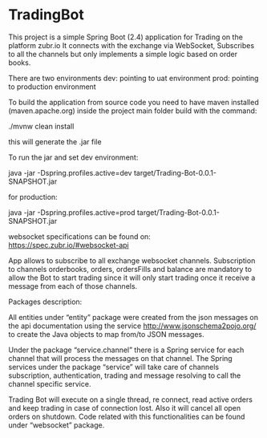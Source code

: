 # TradingBot

This project is a simple Spring Boot (2.4) application for Trading on the platform zubr.io
It connects with the exchange via WebSocket, 
Subscribes to all the channels but only implements a simple logic based on order books. 

There are two environments
dev: pointing to uat environment 
prod: pointing to production environment 

To build the application from source code  you need to have maven installed (maven.apache.org)
inside the project main folder build with the command:

./mvnw clean install

this will generate the .jar file

To run the jar and set dev environment:

java -jar -Dspring.profiles.active=dev target/Trading-Bot-0.0.1-SNAPSHOT.jar

for production:

java -jar -Dspring.profiles.active=prod target/Trading-Bot-0.0.1-SNAPSHOT.jar

websocket specifications can be found on: 
https://spec.zubr.io/#websocket-api

App allows to subscribe to all exchange websocket channels. Subscription to channels orderbooks, orders, ordersFills and balance are mandatory to allow the Bot to start trading since it will only start trading once it receive a message from each of those channels. 

Packages description:

All entities under “entity” package were created from the json messages on the api documentation using the service http://www.jsonschema2pojo.org/ to create the Java objects to map from/to JSON messages.

Under the package “service.channel” there is a Spring service for each channel that will process the messages on that channel. The Spring services under the package “service” will take care of channels subscription, authentication, trading and message resolving to call the channel specific service. 

Trading Bot will execute on a single thread, re connect, read active orders and keep trading in case of connection lost. Also it will cancel all open orders on shutdown. Code related with this functionalities can be found under “websocket” package.





